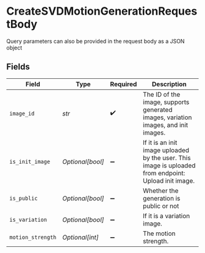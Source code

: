 # CreateSVDMotionGenerationRequestBody

Query parameters can also be provided in the request body as a JSON object


## Fields

| Field                                                                                                 | Type                                                                                                  | Required                                                                                              | Description                                                                                           |
| ----------------------------------------------------------------------------------------------------- | ----------------------------------------------------------------------------------------------------- | ----------------------------------------------------------------------------------------------------- | ----------------------------------------------------------------------------------------------------- |
| `image_id`                                                                                            | *str*                                                                                                 | :heavy_check_mark:                                                                                    | The ID of the image, supports generated images, variation images, and init images.                    |
| `is_init_image`                                                                                       | *Optional[bool]*                                                                                      | :heavy_minus_sign:                                                                                    | If it is an init image uploaded by the user. This image is uploaded from endpoint: Upload init image. |
| `is_public`                                                                                           | *Optional[bool]*                                                                                      | :heavy_minus_sign:                                                                                    | Whether the generation is public or not                                                               |
| `is_variation`                                                                                        | *Optional[bool]*                                                                                      | :heavy_minus_sign:                                                                                    | If it is a variation image.                                                                           |
| `motion_strength`                                                                                     | *Optional[int]*                                                                                       | :heavy_minus_sign:                                                                                    | The motion strength.                                                                                  |